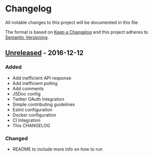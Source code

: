 # Changelog
All notable changes to this project will be documented in this file.

The format is based on [Keep a Changelog](http://keepachangelog.com/)
and this project adheres to [Semantic Versioning](http://semver.org/).

## [Unreleased] - 2016-12-12
### Added
- Add inefficient API response
- Add inefficient polling
- Add comments
- JSDoc config
- Twitter OAuth Integration
- Simple contributing guidelines
- Eslint configuration
- Docker configuration
- CI Integration
- This CHANGELOG

### Changed
- README to include more info on how to run

[Unreleased]: https://github.com/olivierlacan/keep-a-changelog/compare/master...develop

